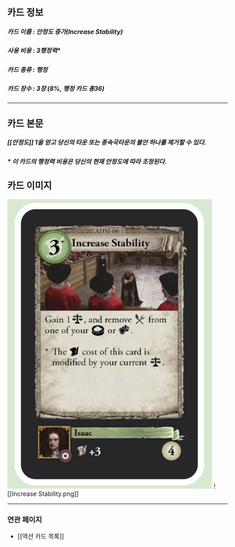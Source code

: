 ## 카드 정보
##### 카드 이름 : 안정도 증가(Increase Stability)
##### 사용 비용 : 3행정력*
##### 카드 종류 : 행정
##### 카드 장수 : 3장 (8%, 행정 카드 총36)
---
## 카드 본문
##### [[안정도]] 1을 얻고 당신의 타운 또는 종속국타운의 불안 하나를 제거할 수 있다.
##### * 이 카드의 행정력 비용은 당신의 현재 안정도에 따라 조정된다.

## 카드 이미지
<img src="\Assets\Increase Stability.png"/>
![[Increase Stability.png]]

--- 

### 연관 페이지
- [[액션 카드 목록]]
